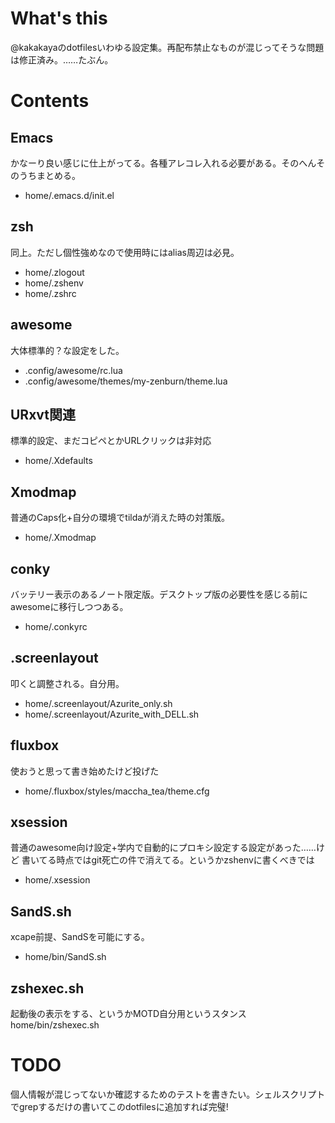 # What's this
@kakakayaのdotfilesいわゆる設定集。再配布禁止なものが混じってそうな問題は修正済み。……たぶん。

# Contents
## Emacs
かなーり良い感じに仕上がってる。各種アレコレ入れる必要がある。そのへんそのうちまとめる。
* home/.emacs.d/init.el

## zsh
同上。ただし個性強めなので使用時にはalias周辺は必見。
* home/.zlogout
* home/.zshenv
* home/.zshrc


## awesome
大体標準的？な設定をした。
* .config/awesome/rc.lua
* .config/awesome/themes/my-zenburn/theme.lua

## URxvt関連
標準的設定、まだコピペとかURLクリックは非対応
* home/.Xdefaults

## Xmodmap
普通のCaps化+自分の環境でtildaが消えた時の対策版。
* home/.Xmodmap

## conky
バッテリー表示のあるノート限定版。デスクトップ版の必要性を感じる前にawesomeに移行しつつある。
* home/.conkyrc

## .screenlayout
叩くと調整される。自分用。
* home/.screenlayout/Azurite_only.sh
* home/.screenlayout/Azurite_with_DELL.sh

## fluxbox
使おうと思って書き始めたけど投げた
* home/.fluxbox/styles/maccha_tea/theme.cfg

## xsession
普通のawesome向け設定+学内で自動的にプロキシ設定する設定があった……けど
書いてる時点ではgit死亡の件で消えてる。というかzshenvに書くべきでは
* home/.xsession

## SandS.sh
xcape前提、SandSを可能にする。
* home/bin/SandS.sh

## zshexec.sh
起動後の表示をする、というかMOTD自分用というスタンス
home/bin/zshexec.sh

# TODO
個人情報が混じってないか確認するためのテストを書きたい。シェルスクリプトでgrepするだけの書いてこのdotfilesに追加すれば完璧!

